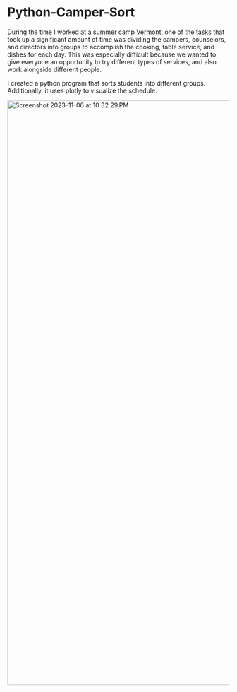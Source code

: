 # Python-Camper-Sort
During the time I worked at a summer camp Vermont, one of the tasks that took up a significant amount of time was dividing the campers, counselors, and directors into groups to accomplish the cooking, table service, and dishes for each day. This was especially difficult because we wanted to give everyone an opportunity to try different types of services, and also work alongside different people.

I created a python program that sorts students into different groups. Additionally, it uses plotly to visualize the schedule.

<img width="1323" alt="Screenshot 2023-11-06 at 10 32 29 PM" src="https://github.com/melodyyu754/Python-Camper-Sort/assets/118621363/6bbe3c02-de6f-40a8-a6d6-f70a00ffb69a">
